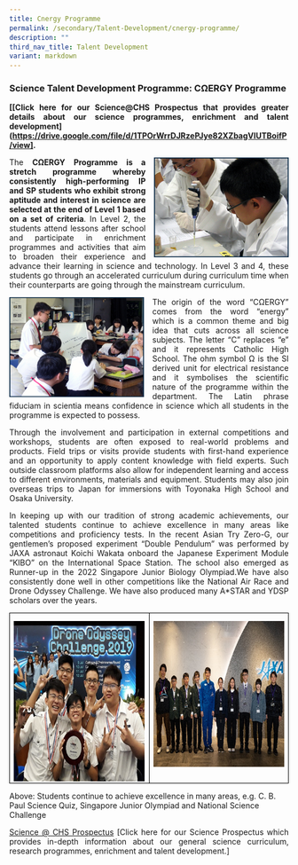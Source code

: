 ```yaml
---
title: Cnergy Programme
permalink: /secondary/Talent-Development/cnergy-programme/
description: ""
third_nav_title: Talent Development
variant: markdown
---
```

### Science Talent Development Programme:&nbsp;CΩERGY Programme

<style>
p {text-align: justify;}
</style>

**[[Click here for our Science@CHS Prospectus that provides greater details about our science programmes, enrichment&nbsp;and talent development](https://drive.google.com/file/d/1TPOrWrrDJRzePJye82XZbagVIUTBoifP/view].**

<img align="right" style="width:243px;height:180px;margin-left:15px;" src="/images/cnergy4.png"> The&nbsp;**CΩERGY Programme is a stretch programme whereby consistently high-performing IP and SP students who exhibit strong aptitude and interest in science are selected at the end of Level 1 based on a set of criteria**. In Level 2, the students attend lessons after school and participate in enrichment programmes and activities that aim to broaden their experience and advance their learning in science and technology. In Level 3 and 4, these students go through an accelerated curriculum during curriculum time when their counterparts are going through the mainstream curriculum.

<img align="left" style="width:243px;height:180px;margin-right:15px;" src="/images/cnergy2.png"> The origin of the word “CΩERGY” comes from the word “energy” which is a common theme and big idea that cuts across all science subjects. The letter “C” replaces “e” and it represents Catholic High School. The ohm symbol Ω is the SI derived unit for electrical resistance and it symbolises the scientific nature of the programme within the department. The Latin phrase fiduciam in scientia means confidence in science which all students in the programme is expected to possess.

Through the involvement and participation in external competitions and workshops, students are often exposed to real-world problems and products. Field trips or visits provide students with first-hand experience and an opportunity to apply content knowledge with field experts. Such outside classroom platforms also allow for independent learning and access to different environments, materials and equipment.&nbsp;Students may also join overseas trips to Japan for immersions with Toyonaka High School and Osaka University.

In keeping up with our tradition of strong academic achievements, our talented students continue to achieve excellence in many areas like competitions and proficiency tests. In the recent Asian Try Zero-G, our gentlemen’s proposed experiment “Double Pendulum” was performed by JAXA astronaut Koichi Wakata onboard the Japanese Experiment Module “KIBO” on the International Space Station. The school also emerged as Runner-up in the 2022 Singapore Junior Biology Olympiad.We have also consistently done well in other competitions like the National Air Race and Drone Odyssey Challenge. We have also produced many A\*STAR and YDSP scholars over the years.

    

<table class="MsoTableGrid" border="1" cellspacing="0" cellpadding="0" style="border-collapse:collapse;border:none;mso-border-alt:solid windowtext 0pt;
 mso-yfti-tbllook:1184;mso-padding-alt:0in 5.4pt 0in 5.4pt"><tbody><tr style="mso-yfti-irow:0;mso-yfti-firstrow:yes;mso-yfti-lastrow:yes"><td width="312" valign="top" style="width:233.75pt;border:solid windowtext 1.0pt;
  mso-border-alt:solid windowtext .5pt;padding:0in 5.4pt 0in 5.4pt"><p class="MsoNormal" style="margin-bottom:0in;line-height:normal"><span style="mso-no-proof:yes"><img width="361" height="289" src="/images/cnergya1.png" alt="A group of boys posing for a photo
Description automatically generated with medium confidence"></span></p></td><td width="312" valign="top" style="width:233.75pt;border:solid windowtext 1.0pt;
  border-left:none;mso-border-left-alt:solid windowtext .5pt;mso-border-alt:
  solid windowtext .5pt;padding:0in 5.4pt 0in 5.4pt"><p class="MsoNormal" style="margin-bottom:0in;line-height:normal"><span style="mso-no-proof:yes"><img width="372" height="263" src="/images/cnergya2.png" alt="A group of people standing together Description automatically generated with medium confidence">
	</span></p></td></tr></tbody></table>



<figcaption> Above: Students continue to achieve excellence in many areas, e.g. C. B. Paul Science Quiz, Singapore Junior Olympiad and National Science Challenge</figcaption>

[Science @ CHS Prospectus](https://drive.google.com/file/d/1iBqm6jmE3wvbyEhf3duSdei4zZncSvaJ/view)
[Click here for our Science Prospectus which provides in-depth information about our general science curriculum, research programmes, enrichment and talent development.]
